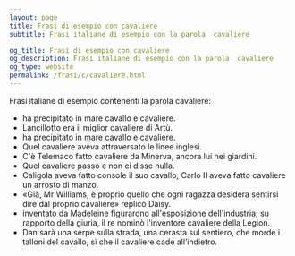 ```yaml
---
layout: page
title: Frasi di esempio con cavaliere 
subtitle: Frasi italiane di esempio con la parola  cavaliere

og_title: Frasi di esempio con cavaliere 
og_description: Frasi italiane di esempio con la parola  cavaliere
og_type: website
permalink: /frasi/c/cavaliere.html
---
```


Frasi italiane di esempio contenenti la parola cavaliere:


- ha precipitato in mare cavallo e cavaliere.
- Lancillotto era il miglior cavaliere di Artù.
- ha precipitato in mare cavallo e cavaliere.
- Quel cavaliere aveva attraversato le linee inglesi.
- C'è Telemaco fatto cavaliere da Minerva, ancora lui nei giardini.
- Quel cavaliere passò e non ci disse nulla.
- Caligola aveva fatto console il suo cavallo; Carlo II aveva fatto cavaliere un arrosto di manzo.
- «Già, Mr Williams, è proprio quello che ogni ragazza desidera sentirsi dire dal proprio cavaliere» replicò Daisy.
- inventato da Madeleine figurarono all'esposizione dell'industria; su rapporto della giuria, il re nominò l'inventore cavaliere della Legion.
- Dan sarà una serpe sulla strada, una cerasta sul sentiero, che morde i talloni del cavallo, sì che il cavaliere cade all’indietro.

